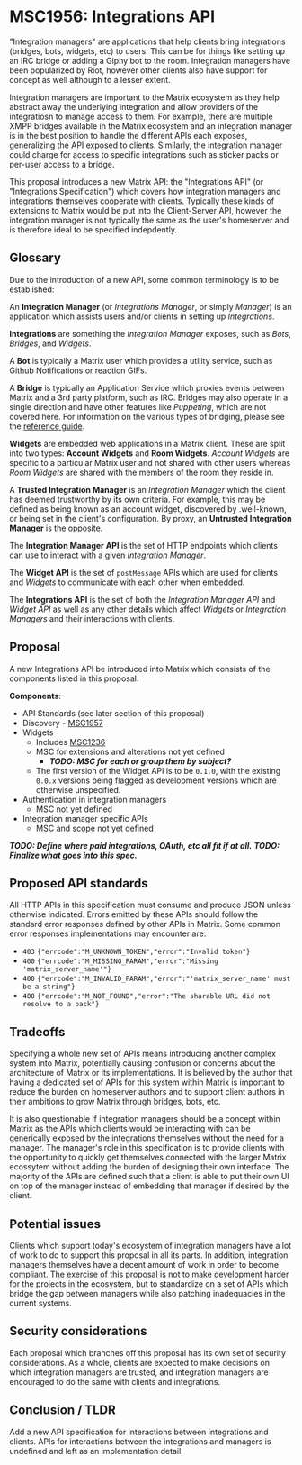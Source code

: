 # MSC1956: Integrations API

"Integration managers" are applications that help clients bring integrations (bridges, bots, widgets, etc)
to users. This can be for things like setting up an IRC bridge or adding a Giphy bot to the room. Integration
managers have been popularized by Riot, however other clients also have support for concept as well although
to a lesser extent.

Integration managers are important to the Matrix ecosystem as they help abstract away the underlying integration
and allow providers of the integratiosn to manage access to them. For example, there are multiple XMPP bridges
available in the Matrix ecosystem and an integration manager is in the best position to handle the different APIs
each exposes, generalizing the API exposed to clients. Similarly, the integration manager could charge for access
to specific integrations such as sticker packs or per-user access to a bridge.

This proposal introduces a new Matrix API: the "Integrations API" (or "Integrations Specification") which covers
how integration managers and integrations themselves cooperate with clients. Typically these kinds of extensions
to Matrix would be put into the Client-Server API, however the integration manager is not typically the same as
the user's homeserver and is therefore ideal to be specified indepdently.


## Glossary

Due to the introduction of a new API, some common terminology is to be established:

An **Integration Manager** (or *Integrations Manager*, or simply *Manager*) is an application which assists users
and/or clients in setting up *Integrations*.

**Integrations** are something the *Integration Manager* exposes, such as *Bots*, *Bridges*, and *Widgets*.

A **Bot** is typically a Matrix user which provides a utility service, such as Github Notifications or reaction
GIFs.

A **Bridge** is typically an Application Service which proxies events between Matrix and a 3rd party platform,
such as IRC. Bridges may also operate in a single direction and have other features like *Puppeting*, which are
not covered here. For information on the various types of bridging, please see the
[reference guide](https://matrix.org/docs/guides/types-of-bridging.html).

**Widgets** are embedded web applications in a Matrix client. These are split into two types: **Account Widgets**
and **Room Widgets**. *Account Widgets* are specific to a particular Matrix user and not shared with other users
whereas *Room Widgets* are shared with the members of the room they reside in.

A **Trusted Integration Manager** is an *Integration Manager* which the client has deemed trustworthy by its own
criteria. For example, this may be defined as being known as an account widget, discovered by .well-known, or
being set in the client's configuration. By proxy, an **Untrusted Integration Manager** is the opposite.

The **Integration Manager API** is the set of HTTP endpoints which clients can use to interact with a given
*Integration Manager*.

The **Widget API** is the set of `postMessage` APIs which are used for clients and *Widgets* to communicate with
each other when embedded.

The **Integrations API** is the set of both the *Integration Manager API* and *Widget API* as well as any other
details which affect *Widgets* or *Integration Managers* and their interactions with clients.


## Proposal

A new Integrations API be introduced into Matrix which consists of the components listed in this proposal.

**Components**:

* API Standards (see later section of this proposal)
* Discovery - [MSC1957](https://github.com/matrix-org/matrix-doc/pull/1957)
* Widgets
  * Includes [MSC1236](https://github.com/matrix-org/matrix-doc/issues/1236)
  * MSC for extensions and alterations not yet defined
    * ***TODO: MSC for each or group them by subject?***
  * The first version of the Widget API is to be `0.1.0`, with the existing `0.0.x` versions being flagged as
    development versions which are otherwise unspecified.
* Authentication in integration managers
  * MSC not yet defined
* Integration manager specific APIs
  * MSC and scope not yet defined

***TODO: Define where paid integrations, OAuth, etc all fit if at all.***
***TODO: Finalize what goes into this spec.***


## Proposed API standards

All HTTP APIs in this specification must consume and produce JSON unless otherwise indicated. Errors emitted by
these APIs should follow the standard error responses defined by other APIs in Matrix. Some common error responses
implementations may encounter are:
* `403` `{"errcode":"M_UNKNOWN_TOKEN","error":"Invalid token"}`
* `400` `{"errcode":"M_MISSING_PARAM","error":"Missing 'matrix_server_name'"}`
* `400` `{"errcode":"M_INVALID_PARAM","error":"'matrix_server_name' must be a string"}`
* `400` `{"errcode":"M_NOT_FOUND","error":"The sharable URL did not resolve to a pack"}`


## Tradeoffs

Specifying a whole new set of APIs means introducing another complex system into Matrix, potentially causing
confusion or concerns about the architecture of Matrix or its implementations. It is believed by the author that
having a dedicated set of APIs for this system within Matrix is important to reduce the burden on homeserver
authors and to support client authors in their ambitions to grow Matrix through bridges, bots, etc.

It is also questionable if integration managers should be a concept within Matrix as the APIs which clients would
be interacting with can be generically exposed by the integrations themselves without the need for a manager. The
manager's role in this specification is to provide clients with the opportunity to quickly get themselves connected
with the larger Matrix ecossytem without adding the burden of designing their own interface. The majority of the
APIs are defined such that a client is able to put their own UI on top of the manager instead of embedding that
manager if desired by the client.


## Potential issues

Clients which support today's ecosystem of integration managers have a lot of work to do to support this proposal
in all its parts. In addition, integration managers themselves have a decent amount of work in order to become
compliant. The exercise of this proposal is not to make development harder for the projects in the ecosystem, but
to standardize on a set of APIs which bridge the gap between managers while also patching inadequacies in the current
systems.


## Security considerations

Each proposal which branches off this proposal has its own set of security considerations. As a whole, clients are
expected to make decisions on which integration managers are trusted, and integration managers are encouraged to do
the same with clients and integrations.


## Conclusion / TLDR

Add a new API specification for interactions between integrations and clients. APIs for interactions between the
integrations and managers is undefined and left as an implementation detail.
